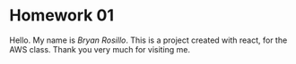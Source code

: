 # Homework 01

Hello. My name is *Bryan Rosillo*.
This is a project created with react, for the AWS class.
Thank you very much for visiting me. 
